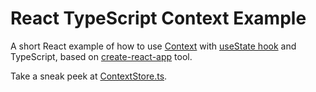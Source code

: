 # React TypeScript Context Example

A short React example of how to use [Context](https://reactjs.org/docs/context.html) with [useState hook](https://reactjs.org/docs/hooks-overview.html#state-hook) and TypeScript, based on [create-react-app](https://github.com/facebook/create-react-app) tool.

Take a sneak peek at [ContextStore.ts](src/app/ContextStore.ts).